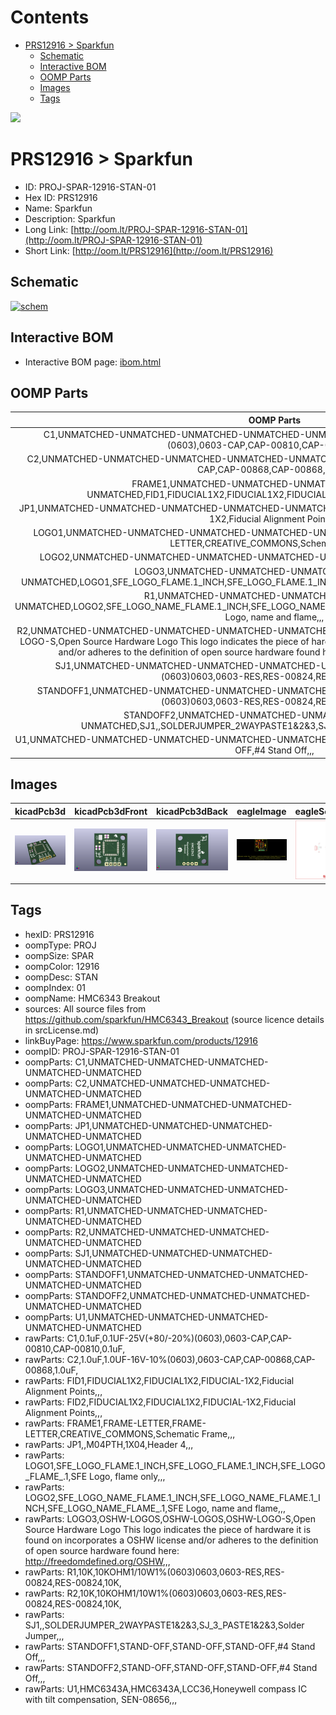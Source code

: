 



Contents
========

* [PRS12916 > Sparkfun](#prs12916--sparkfun)
	* [Schematic](#schematic)
	* [Interactive BOM](#interactive-bom)
	* [OOMP Parts](#oomp-parts)
	* [Images](#images)
	* [Tags](#tags)
  
![][im]
# PRS12916 > Sparkfun

- ID: PROJ-SPAR-12916-STAN-01
- Hex ID: PRS12916
- Name: Sparkfun
- Description: Sparkfun
- Long Link: [http://oom.lt/PROJ-SPAR-12916-STAN-01](http://oom.lt/PROJ-SPAR-12916-STAN-01)
- Short Link: [http://oom.lt/PRS12916](http://oom.lt/PRS12916)

## Schematic
  
[![schem](eagleSchemImage.png)](eagleSchemImage.png)
## Interactive BOM

- Interactive BOM page: [ibom.html](https://htmlpreview.github.io/?https://github.com/oomlout/oomlout_OOMP_projects/blob/main/PROJ-SPAR-12916-STAN-01/kicad/bom/ibom.html)

## OOMP Parts
  

|OOMP Parts|
| :---: |
|C1,UNMATCHED-UNMATCHED-UNMATCHED-UNMATCHED-UNMATCHED,C1,0.1uF,0.1UF-25V(+80/-20%)(0603),0603-CAP,CAP-00810,CAP-00810,0.1uF,|
|C2,UNMATCHED-UNMATCHED-UNMATCHED-UNMATCHED-UNMATCHED,C2,1.0uF,1.0UF-16V-10%(0603),0603-CAP,CAP-00868,CAP-00868,1.0uF,|
|FRAME1,UNMATCHED-UNMATCHED-UNMATCHED-UNMATCHED-UNMATCHED,FID1,FIDUCIAL1X2,FIDUCIAL1X2,FIDUCIAL-1X2,Fiducial Alignment Points,,,|
|JP1,UNMATCHED-UNMATCHED-UNMATCHED-UNMATCHED-UNMATCHED,FID2,FIDUCIAL1X2,FIDUCIAL1X2,FIDUCIAL-1X2,Fiducial Alignment Points,,,|
|LOGO1,UNMATCHED-UNMATCHED-UNMATCHED-UNMATCHED-UNMATCHED,FRAME1,FRAME-LETTER,FRAME-LETTER,CREATIVE_COMMONS,Schematic Frame,,,|
|LOGO2,UNMATCHED-UNMATCHED-UNMATCHED-UNMATCHED-UNMATCHED,JP1,,M04PTH,1X04,Header 4,,,|
|LOGO3,UNMATCHED-UNMATCHED-UNMATCHED-UNMATCHED-UNMATCHED,LOGO1,SFE_LOGO_FLAME.1_INCH,SFE_LOGO_FLAME.1_INCH,SFE_LOGO_FLAME_.1,SFE Logo, flame only,,,|
|R1,UNMATCHED-UNMATCHED-UNMATCHED-UNMATCHED-UNMATCHED,LOGO2,SFE_LOGO_NAME_FLAME.1_INCH,SFE_LOGO_NAME_FLAME.1_INCH,SFE_LOGO_NAME_FLAME_.1,SFE Logo, name and flame,,,|
|R2,UNMATCHED-UNMATCHED-UNMATCHED-UNMATCHED-UNMATCHED,LOGO3,OSHW-LOGOS,OSHW-LOGOS,OSHW-LOGO-S,Open Source Hardware Logo This logo indicates the piece of hardware it is found on incorporates a OSHW license and/or adheres to the definition of open source hardware found here: http://freedomdefined.org/OSHW,,,|
|SJ1,UNMATCHED-UNMATCHED-UNMATCHED-UNMATCHED-UNMATCHED,R1,10K,10KOHM1/10W1%(0603)0603,0603-RES,RES-00824,RES-00824,10K,|
|STANDOFF1,UNMATCHED-UNMATCHED-UNMATCHED-UNMATCHED-UNMATCHED,R2,10K,10KOHM1/10W1%(0603)0603,0603-RES,RES-00824,RES-00824,10K,|
|STANDOFF2,UNMATCHED-UNMATCHED-UNMATCHED-UNMATCHED-UNMATCHED,SJ1,,SOLDERJUMPER_2WAYPASTE1&2&3,SJ_3_PASTE1&2&3,Solder Jumper,,,|
|U1,UNMATCHED-UNMATCHED-UNMATCHED-UNMATCHED-UNMATCHED,STANDOFF1,STAND-OFF,STAND-OFF,STAND-OFF,#4 Stand Off,,,|

## Images
  
  

|kicadPcb3d|kicadPcb3dFront|kicadPcb3dBack|eagleImage|eagleSchemImage|
| :---: | :---: | :---: | :---: | :---: |
|[![kicadPcb3d](kicadPcb3d_140.png)](kicadPcb3d.png)|[![kicadPcb3dFront](kicadPcb3dFront_140.png)](kicadPcb3dFront.png)|[![kicadPcb3dBack](kicadPcb3dBack_140.png)](kicadPcb3dBack.png)|[![eagleImage](eagleImage_140.png)](eagleImage.png)|[![eagleSchemImage](eagleSchemImage_140.png)](eagleSchemImage.png)|

## Tags

- hexID: PRS12916
- oompType: PROJ
- oompSize: SPAR
- oompColor: 12916
- oompDesc: STAN
- oompIndex: 01
- oompName: HMC6343 Breakout
- sources: All source files from https://github.com/sparkfun/HMC6343_Breakout (source licence details in srcLicense.md)
- linkBuyPage: https://www.sparkfun.com/products/12916
- oompID: PROJ-SPAR-12916-STAN-01
- oompParts: C1,UNMATCHED-UNMATCHED-UNMATCHED-UNMATCHED-UNMATCHED
- oompParts: C2,UNMATCHED-UNMATCHED-UNMATCHED-UNMATCHED-UNMATCHED
- oompParts: FRAME1,UNMATCHED-UNMATCHED-UNMATCHED-UNMATCHED-UNMATCHED
- oompParts: JP1,UNMATCHED-UNMATCHED-UNMATCHED-UNMATCHED-UNMATCHED
- oompParts: LOGO1,UNMATCHED-UNMATCHED-UNMATCHED-UNMATCHED-UNMATCHED
- oompParts: LOGO2,UNMATCHED-UNMATCHED-UNMATCHED-UNMATCHED-UNMATCHED
- oompParts: LOGO3,UNMATCHED-UNMATCHED-UNMATCHED-UNMATCHED-UNMATCHED
- oompParts: R1,UNMATCHED-UNMATCHED-UNMATCHED-UNMATCHED-UNMATCHED
- oompParts: R2,UNMATCHED-UNMATCHED-UNMATCHED-UNMATCHED-UNMATCHED
- oompParts: SJ1,UNMATCHED-UNMATCHED-UNMATCHED-UNMATCHED-UNMATCHED
- oompParts: STANDOFF1,UNMATCHED-UNMATCHED-UNMATCHED-UNMATCHED-UNMATCHED
- oompParts: STANDOFF2,UNMATCHED-UNMATCHED-UNMATCHED-UNMATCHED-UNMATCHED
- oompParts: U1,UNMATCHED-UNMATCHED-UNMATCHED-UNMATCHED-UNMATCHED
- rawParts: C1,0.1uF,0.1UF-25V(+80/-20%)(0603),0603-CAP,CAP-00810,CAP-00810,0.1uF,
- rawParts: C2,1.0uF,1.0UF-16V-10%(0603),0603-CAP,CAP-00868,CAP-00868,1.0uF,
- rawParts: FID1,FIDUCIAL1X2,FIDUCIAL1X2,FIDUCIAL-1X2,Fiducial Alignment Points,,,
- rawParts: FID2,FIDUCIAL1X2,FIDUCIAL1X2,FIDUCIAL-1X2,Fiducial Alignment Points,,,
- rawParts: FRAME1,FRAME-LETTER,FRAME-LETTER,CREATIVE_COMMONS,Schematic Frame,,,
- rawParts: JP1,,M04PTH,1X04,Header 4,,,
- rawParts: LOGO1,SFE_LOGO_FLAME.1_INCH,SFE_LOGO_FLAME.1_INCH,SFE_LOGO_FLAME_.1,SFE Logo, flame only,,,
- rawParts: LOGO2,SFE_LOGO_NAME_FLAME.1_INCH,SFE_LOGO_NAME_FLAME.1_INCH,SFE_LOGO_NAME_FLAME_.1,SFE Logo, name and flame,,,
- rawParts: LOGO3,OSHW-LOGOS,OSHW-LOGOS,OSHW-LOGO-S,Open Source Hardware Logo This logo indicates the piece of hardware it is found on incorporates a OSHW license and/or adheres to the definition of open source hardware found here: http://freedomdefined.org/OSHW,,,
- rawParts: R1,10K,10KOHM1/10W1%(0603)0603,0603-RES,RES-00824,RES-00824,10K,
- rawParts: R2,10K,10KOHM1/10W1%(0603)0603,0603-RES,RES-00824,RES-00824,10K,
- rawParts: SJ1,,SOLDERJUMPER_2WAYPASTE1&2&3,SJ_3_PASTE1&2&3,Solder Jumper,,,
- rawParts: STANDOFF1,STAND-OFF,STAND-OFF,STAND-OFF,#4 Stand Off,,,
- rawParts: STANDOFF2,STAND-OFF,STAND-OFF,STAND-OFF,#4 Stand Off,,,
- rawParts: U1,HMC6343A,HMC6343A,LCC36,Honeywell compass IC with tilt compensation, SEN-08656,,,



[im]: kicadPcb3d_450.png
